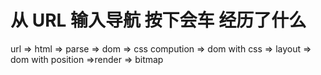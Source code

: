 # 从 URL 输入导航 按下会车 经历了什么

url => html => parse => dom => css compution => dom with css => layout => dom with position =>render => bitmap



  